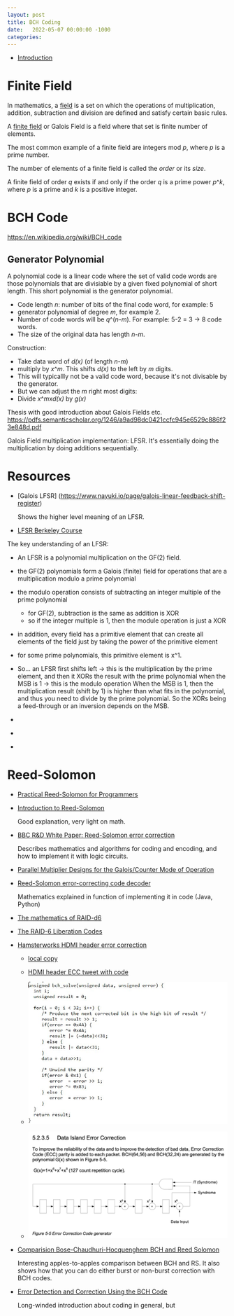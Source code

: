 ```yaml
---
layout: post
title: BCH Coding
date:   2022-05-07 00:00:00 -1000
categories:
---
```


* [Introduction](#introduction)

# Finite Field

In mathematics, a [field](https://en.wikipedia.org/wiki/Field_(mathematics)) is a set on which the operations of 
multiplication, addition, subtraction and division are defined and satisfy certain basic rules.

A [finite field](https://en.wikipedia.org/wiki/Finite_field) or Galois Field is a field where that set is finite number of elements. 

The most common example of a finite field are integers mod *p*, where *p* is a prime number.

The number of elements of a finite field is called the *order* or its *size*.

A finite field of order *q* exists if and only if the order *q* is a prime power *p*^*k*, where *p* is a prime and *k* is a positive integer.

# BCH Code

https://en.wikipedia.org/wiki/BCH_code


## Generator Polynomial

A polynomial code is a linear code where the set of valid code words are those polynomials that are divisiable by a
given fixed polynomial of short length. This short polynomial is the generator polynomial.

* Code length *n*: number of bits of the final code word, for example: 5
* generator polynomial of degree *m*, for example 2.
* Number of code words will be *q*^(*n*-*m*). For example: 5-2 = 3 -> 8 code words.
* The size of the original data has length *n*-*m*.

Construction:

* Take data word of *d(x)* (of length *n*-*m*)
* multiply by *x*^*m*. This shifts *d(x)* to the left by *m* digits.
* This will typicallly not be a valid code word, because it's not divisable by the generator.
* But we can adjust the *m* right most digits:
* Divide *x*^*m*x*d(x)* by *g(x)*


Thesis with good introduction about Galois Fields etc.
https://pdfs.semanticscholar.org/1246/a9ad98dc0421ccfc945e6529c886f23e848d.pdf

Galois Field multiplication implementation: LFSR. It's essentially doing the multiplication by doing
additions sequentially.


# Resources

* [Galois LFSR] (https://www.nayuki.io/page/galois-linear-feedback-shift-register)

    Shows the higher level meaning of an LFSR.


* [LFSR Berkeley Course](http://inst.eecs.berkeley.edu/~cs150/sp03/handouts/15/LectureA/lec27-6up)


The key understanding of an LFSR: 

* An LFSR is a polynomial multiplication on the GF(2) field.
* the GF(2) polynomials form a Galois (finite) field for operations that are a multiplication modulo a prime polynomial
* the modulo operation consists of subtracting an integer multiple of the prime polynomial
  * for GF(2), subtraction is the same as addition is XOR
  * so if the integer multiple is 1, then the module operation is just a XOR
* in addition, every field has a primitive element that can create all elements of the field just by taking the power of the
  primitive element
* for some prime polynomials, this primitive element is x^1.
* So... an LFSR first shifts left -> this is the multiplication by the prime element, 
  and then it XORs the result with the prime polynomial when the MSB is 1 -> this is the modulo operation
    When the MSB is 1, then the multiplication result (shift by 1) is higher than what fits in the polynomial, and thus
    you need to divide by the prime polynomial. So the XORs being a feed-through or an inversion depends on the MSB.




* [](https://www.embeddedrelated.com/showarticle/1065.php)
* [](https://www.embeddedrelated.com/showarticle/1070.php)
* [](https://www.embeddedrelated.com/showarticle/1086.php)

# Reed-Solomon

* [Practical Reed-Solomon for Programmers](https://berthub.eu/articles/posts/reed-solomon-for-programmers/)
* [Introduction to Reed-Solomon](https://innovation.vivint.com/introduction-to-reed-solomon-bc264d0794f8)

    Good explanation, very light on math.

* [BBC R&D White Paper: Reed-Solomon error correction](https://downloads.bbc.co.uk/rd/pubs/whp/whp-pdf-files/WHP031.pdf)

    Describes mathematics and algorithms for coding and encoding, and how to implement it with logic
    circuits.

* [Parallel Multiplier Designs for the Galois/Counter Mode of Operation](https://uwspace.uwaterloo.ca/bitstream/handle/10012/3789/Final%20Thesis%20-%20Pujan%20Patel.pdf?sequence=1)

* [Reed-Solomon error-correcting code decoder](https://www.nayuki.io/page/reed-solomon-error-correcting-code-decoder)

    Mathematics explained in function of implementing it in code (Java, Python)

* [The mathematics of RAID-d6](https://mirrors.edge.kernel.org/pub/linux/kernel/people/hpa/raid6.pdf)
* [The RAID-6 Liberation Codes](https://www.usenix.org/legacy/event/fast08/tech/full_papers/plank/plank_html/index.html) 

* [Hamsterworks HDMI header error correction](https://web.archive.org/web/20191021164243/http://hamsterworks.co.nz/mediawiki/index.php/HDMI_header_error_correction)

    * [local copy](/assets/bch/HDMI_header_correction_Hamsterworks.html)

    * [HDMI header ECC tweet with code](https://twitter.com/field_hamster/status/1010141225121267713)
    * ![HDMI ECC code](/assets/bch/hdmi_ECC.jpg)
    * ![HDMI ECC encoder](/assets/bch/HDMI_BCC_encoder.png)

* [Comparision Bose-Chaudhuri-Hocquenghem BCH and Reed Solomon](https://www.itu.int/wftp3/av-arch/video-site/h261/H261_Specialists_Group/Contributions/476.pdf)

    Interesting apples-to-apples comparison between BCH and RS. It also shows how that
    you can do either burst or non-burst correction with BCH codes.

* [Error Detection and Correction Using the BCH Code](https://aqdi.com/wordpress/wp-content/uploads/2015/12/bch.pdf)

    Long-winded introduction about coding in general, but 


